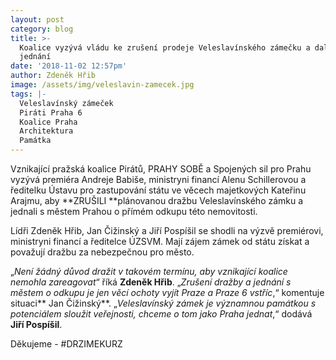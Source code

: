 ```yaml
---
layout: post
category: blog
title: >-
  Koalice vyzývá vládu ke zrušení prodeje Veleslavínského zámečku a dalšímu
  jednání
date: '2018-11-02 12:57pm'
author: Zdeněk Hřib
image: /assets/img/veleslavin-zamecek.jpg
tags: |-
  Veleslavínský zámeček
  Piráti Praha 6
  Koalice Praha
  Architektura
  Památka
---
```

Vznikající pražská koalice Pirátů, PRAHY SOBĚ a Spojených sil pro Prahu vyzývá premiéra Andreje Babiše, ministryni financí Alenu Schillerovou a ředitelku Ústavu pro zastupování státu ve věcech majetkových Kateřinu Arajmu, aby **ZRUŠILI **plánovanou dražbu Veleslavínského zámku a jednali s městem Prahou o přímém odkupu této nemovitosti.

Lídři Zdeněk Hřib, Jan Čižinský a Jiří Pospíšil se shodli na výzvě premiérovi, ministryni financí a ředitelce ÚZSVM. Mají zájem zámek od státu získat a považují dražbu za nebezpečnou pro město.

„_Není žádný důvod dražit v takovém termínu, aby vznikající koalice nemohla zareagovat_“ říká **Zdeněk Hřib**. „_Zrušení dražby a jednání s městem o odkupu je jen věcí ochoty vyjít Praze a Praze 6 vstříc_,“ komentuje situaci** Jan Čižinský**. „_Veleslavínský zámek je významnou památkou s potenciálem sloužit veřejnosti, chceme o tom jako Praha jednat_,“ dodává **Jiří Pospíšil**.

Děkujeme - #DRZIMEKURZ
